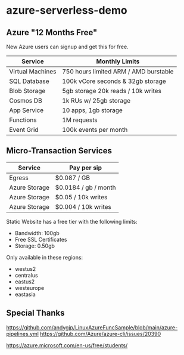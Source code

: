 # azure-serverless-demo

## Azure "12 Months Free"

New Azure users can signup and get this for free.

| Service | Monthly Limits |
| --- | --- |
| Virtual Machines| 750 hours limited ARM / AMD burstable |
| SQL Database | 100k vCore seconds & 32gb storage |
| Blob Storage | 5gb storage 20k reads / 10k writes |
| Cosmos DB | 1k RUs w/ 25gb storage |
| App Service | 10 apps, 1gb storage |
| Functions | 1M requests |
| Event Grid | 100k events per month |


## Micro-Transaction Services

| Service | Pay per sip |
| --- | --- |
| Egress | $0.087 / GB |
| Azure Storage | $0.0184 / gb / month |
| Azure Storage | $0.05 / 10k writes |
| Azure Storage | $0.004 / 10k writes |

Static Website has a free tier with the following limits: 

- Bandwidth: 100gb
- Free SSL Certificates
- Storage: 0.50gb

Only available in these regions:
- westus2
- centralus
- eastus2
- westeurope
- eastasia

## Special Thanks

https://github.com/andygjp/LinuxAzureFuncSample/blob/main/azure-pipelines.yml
https://github.com/Azure/azure-cli/issues/20390

https://azure.microsoft.com/en-us/free/students/